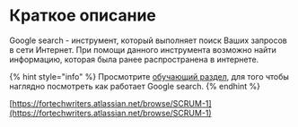 # Краткое описание

Google search - инструмент, который выполняет поиск Ваших запросов в сети Интернет. При помощи данного инструмента возможно найти информацию, которая была ранее распространена в интернете.

{% hint style="info" %}
Просмотрите [обучающий раздел](tutorialy/pervyi-shag-k-poisku.md), для того чтобы наглядно посмотреть как работает Google search.
{% endhint %}

[https://fortechwriters.atlassian.net/browse/SCRUM-1](https://fortechwriters.atlassian.net/browse/SCRUM-1)
